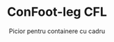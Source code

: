 ---
title: "ConFoot-leg CFL"
subtitle: "Picior pentru containere cu cadru"
mainImage: "/images/products/confoot-leg-cfl-main.jpg"
gallery:
  - "/images/products/confoot-leg-cfl-1.jpg"
  - "/images/products/confoot-leg-cfl-2.jpg"
  - "/images/products/confoot-leg-cfl-3.jpg"
shortDescription: "ConFoot-leg CFL este proiectat special pentru containerele cu cadru, adaptându-se perfect la cadre pentru a permite folosirea containerelor ca spații de depozitare pentru lichide și alte materiale."
technicalDescription: "Modelul CFL este conceput pentru containere sferice utilizate la transportul lichidelor ce necesită rezistență la presiuni ridicate, întrucât forma sferică distribuie cel mai bine presiunea, dar necesită cadre de susținere pentru a putea fi transportate."
videoID: "C2KwnEb-npU"
faq:
  - question: "Ce este ConFoot-leg CFL?"
    answer: |
      ConFoot-leg CFL este proiectat special pentru containerele cu cadru, adaptându-se perfect la cadre, astfel încât containerele să poată fi folosite ca spații de depozitare pentru lichide și alte materiale.
  - question: "Cum funcționează ConFoot-leg CFL?"
    answer: |
      ConFoot-leg CFL se adaptează în mod sigur la cadrele containerelor sferice, oferind un suport stabil și permițând folosirea containerului ca rezervor pentru lichide sub presiune ridicată. Picioarele sunt proiectate pentru a rezista la presiune și a asigura o bază stabilă pentru transport.
specifications:
  - name: "Greutate"
    value: "24 kg per picior"
  - name: "Capacitate de încărcare"
    value: "30 tone"
  - name: "Interval de reglare"
    value: "1.043 mm până la 1.448 mm"
  - name: "Material"
    value: "Oțel de înaltă calitate"
price: "3.500 EUR"
priceVAT: "4.235 EUR"
pricingNotes: "Se oferă reduceri de volum. Contactați-ne pentru detalii."
buyLink: "/contact"
howToUse: |
  1. Plasați piciorul CFL la colțul cadrului containerului
  2. Activați mecanismul de blocare
  3. Reglați înălțimea, dacă este necesar, în intervalul de la 1.043 mm la 1.448 mm
  4. Repetați pentru toate colțurile necesare
  5. Coborâți remorca și porniți la drum, lăsând containerul sprijinit pe picioare
benefits:
  - title: "Potrivire perfectă cu cadrul"
    description: "Proiectat pentru a se potrivi perfect cu cadrul containerelor sferice"
  - title: "Depozitare lichide"
    description: "Permite utilizarea containerelor ca spații de depozitare pentru lichide ce necesită rezistență la presiuni ridicate"
  - title: "Design specializat"
    description: "Conceput special pentru cerințele unice ale containerelor cu cadru"
  - title: "Aplicații versatile"
    description: "Potrivit pentru diverse industrii care necesită soluții specializate de depozitare și manipulare a containerelor"
  - title: "Mobilitate instantanee"
    description: "Containerele sunt întotdeauna gata de mișcare - pur și simplu conduceți remorca sub container pentru a continua drumul"
  - title: "Optimizare a costurilor"
    description: "Optimizează costurile și timpul prin gestionarea containerelor specializate fără echipamente suplimentare"
articleContent: |
  ## Ce este ConFoot-leg CFL?

  ConFoot-leg CFL este o soluție specializată de picior pentru containere proiectată special pentru containerele cu cadru. Spre deosebire de containerele standard de transport, containerele sferice utilizate la transportul lichidelor ce necesită rezistență la presiuni ridicate au nevoie de cadre de susținere pentru a putea fi transportate, întrucât forma sferică distribuie cel mai bine presiunea. Modelul CFL este proiectat să se integreze perfect în aceste cadre, permițând astfel utilizarea acestor containere specializate ca spații de depozitare pentru lichide și alte materiale care necesită rezistență la presiune.

  ## Beneficii cheie pentru manipularea containerelor specializate

  ConFoot-leg CFL oferă avantaje operaționale semnificative pentru companiile care gestionează containere cu cadru, în special pe cele folosite la transportul și depozitarea lichidelor. Prin posibilitatea de a plasa aceste containere specializate pe picioare, se pot crea soluții flexibile de depozitare pentru lichide și alte materiale sensibile la presiune, fără a necesita infrastructură permanentă.

  Modelul CFL permite companiilor să își optimizeze operațiunile cu containere specializate, oferind o soluție sigură de susținere a containerelor cu cadru în timpul operațiunilor de încărcare, descărcare și depozitare. Această versatilitate face din CFL o soluție ideală pentru industriile care depind de transportul și depozitarea lichidelor și altor materiale care necesită containere cu rezistență la presiune.

  ## Cum funcționează

  ConFoot-leg CFL se atașează în siguranță de cadrele containerelor specializate, oferind un suport stabil în timp ce containerul este poziționat pentru încărcare, descărcare sau depozitare. Picioarele au un interval de reglare de la 1.043 mm până la 1.448 mm, permițând o poziționare versatilă în diverse medii operaționale. Fiecare picior cântărește 24 kg, fiind ușor de manevrat de către operatori, în timp ce sistemul oferă o capacitate de încărcare de 30 de tone.

  Procesul de instalare este simplu:
  1. Plasați picioarele CFL la colțurile cadrului containerului
  2. Activați mecanismul de blocare pentru a securiza picioarele
  3. Reglați înălțimea conform cerințelor specifice
  4. Coborâți remorca și porniți la drum, lăsând containerul sprijinit în siguranță pe picioare

  Când este timpul să mutați containerul, conduceți pur și simplu remorca sub acesta, fixați containerul pe remorcă, demontați picioarele și continuați transportul.

  ## Aplicații ale ConFoot-leg CFL

  ### Industria chimică
  Industria chimică beneficiază semnificativ de capacitatea CFL de a susține în siguranță containerele folosite pentru stocarea și transportul substanțelor chimice și al lichidelor. Prin posibilitatea de a poziționa aceste containere specializate pe picioare, companiile pot crea soluții flexibile de depozitare care mențin integritatea materialelor sensibile la presiune, optimizând totodată utilizarea spațiului.

  ### Sectorul petrolului și gazelor
  Pentru sectorul petrolului și gazelor, CFL asigură o flexibilitate valoroasă în manipularea containerelor folosite pentru diverse produse petroliere. Posibilitatea de a plasa aceste containere pe picioare permite operațiuni de încărcare și descărcare mai eficiente, precum și crearea de capacitate temporară de depozitare în perioadele de vârf operațional.

  ### Industria alimentară și a băuturilor
  Industria alimentară și a băuturilor poate utiliza picioarele CFL pentru containerele folosite la transportul și depozitarea produselor lichide alimentare. Stabilitatea și fiabilitatea sistemului asigură că aceste materiale sensibile sunt manipulate și depozitate în condiții de siguranță, fără risc de contaminare sau deteriorare.

  ### Tratarea și distribuția apei
  Operațiunile de tratare și distribuție a apei pot beneficia de capacitatea CFL de a susține containerele folosite pentru stocarea și transportul substanțelor tratante ale apei și a altor materiale lichide. Această capacitate permite o gestionare mai flexibilă și eficientă a acestor resurse esențiale.

  ## Specificații tehnice

  - **Capacitate de încărcare**: 30 tone
  - **Greutate**: 24 kg per picior
  - **Interval de reglare**: 1.043 mm până la 1.448 mm
  - **Material**: Oțel de înaltă calitate cu finisaj durabil
  - **Compatibilitate**: Containere cu cadru specializate, în special cele proiectate pentru transportul lichidelor

  ConFoot-leg CFL reprezintă o soluție specializată pentru manipularea containerelor cu cadru, oferind companiilor o modalitate de a-și optimiza operațiunile ce implică containere sferice utilizate pentru lichide și alte materiale ce necesită rezistență la presiune. Prin posibilitatea de a susține în siguranță aceste containere specializate pe picioare, CFL ajută companiile să atingă o eficiență și flexibilitate mai mare în gestionarea operațiunilor cu containere specializate.
---